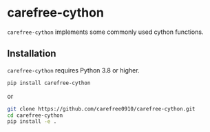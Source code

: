 # carefree-cython

`carefree-cython` implements some commonly used cython functions.


## Installation

`carefree-cython` requires Python 3.8 or higher.

```bash
pip install carefree-cython
```

or

```bash
git clone https://github.com/carefree0910/carefree-cython.git
cd carefree-cython
pip install -e .
```
